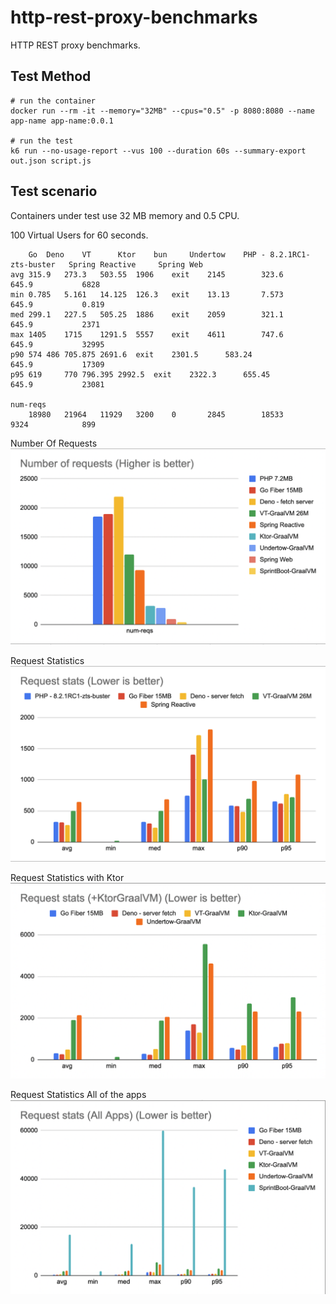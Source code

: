 # http-rest-proxy-benchmarks

HTTP REST proxy benchmarks.

## Test Method

```
# run the container
docker run --rm -it --memory="32MB" --cpus="0.5" -p 8080:8080 --name app-name app-name:0.0.1

# run the test
k6 run --no-usage-report --vus 100 --duration 60s --summary-export out.json script.js
```



## Test scenario

Containers under test use 32 MB memory and 0.5 CPU.

100 Virtual Users for 60 seconds.

```
	Go	Deno	VT      Ktor	bun     Undertow	PHP - 8.2.1RC1-zts-buster	Spring Reactive 	Spring Web
avg	315.9	273.3	503.55	1906	exit	2145		323.6				645.9			6828
min	0.785	5.161	14.125	126.3	exit	13.13		7.573				645.9			0.819
med	299.1	227.5	505.25	1886	exit	2059		321.1				645.9			2371
max	1405	1715	1291.5	5557	exit	4611		747.6				645.9			32995
p90	574	486	705.875	2691.6	exit	2301.5		583.24				645.9			17309
p95	619 	770	796.395	2992.5	exit	2322.3		655.45				645.9			23081

num-reqs
	18980	21964	11929	3200	0       2845		18533				9324			899
```

Number Of Requests
![Number Of Requests](files/bench-01b.png)


Request Statistics
![Request Statistics](files/bench-02b.png)


Request Statistics with Ktor
![Request Statistics](files/bench-03.png)

Request Statistics All of the apps
![Request Statistics](files/bench-04.png)

